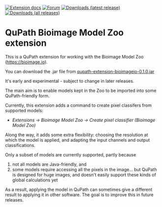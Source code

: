 [![Extension docs](https://img.shields.io/badge/docs-qupath_djl-red)](https://qupath.readthedocs.io/en/stable/docs/deep/bioimage.html)
[![Forum](https://img.shields.io/badge/forum-image.sc-green)](https://forum.image.sc/tag/qupath)
[![Downloads (latest release)](https://img.shields.io/github/downloads-pre/qupath/qupath-extension-bioimageio/latest/total)](https://github.com/qupath/qupath-extension-bioimageio/releases/latest)
[![Downloads (all releases)](https://img.shields.io/github/downloads/qupath/qupath-extension-bioimageio/total)](https://github.com/qupath/qupath-extension-bioimageio/releases)

# QuPath Bioimage Model Zoo extension

This is a QuPath extension for working with the Bioimage Model Zoo (https://bioimage.io).

You can download the .jar file from [qupath-extension-bioimageio-0.1.0.jar](https://github.com/qupath/qupath-extension-bioimageio/releases/download/v0.1.0/qupath-extension-bioimageio-0.1.0.jar)

It's early and experimental - subject to change in later releases.

The main aim is to enable models kept in the Zoo to be imported into some QuPath-friendly form.

Currently, this extension adds a command to create pixel classifers from supported models:

* *Extensions &rarr; Bioimage Model Zoo &rarr; Create pixel classifier (Bioimage Model Zoo)*

Along the way, it adds some extra flexibility: choosing the resolution at which the model is applied, and adapting the input channels and output classifications.

Only a subset of models are currently supported, partly because 

1. not all models are Java-friendly, and
2. some models require accessing all the pixels in the image... but QuPath is designed for huge images, and doesn't easily support these kinds of global calculations yet

As a result, applying the model in QuPath can sometimes give a different result to applying it in other software.
The goal is to improve this in future releases.
